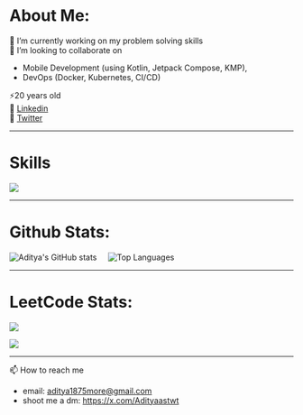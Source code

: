 # About Me:

🧩 I’m currently working on my problem solving skills <br>
🤝 I’m looking to collaborate on
  * Mobile Development (using Kotlin, Jetpack Compose, KMP), <br>
  * DevOps (Docker, Kubernetes, CI/CD)<br>
  
⚡20 years old   
🚀 [Linkedin](https://linkedin.com/in/adityamore2005)   
💫 [Twitter](https://x.com/Adityaastwt)

---

# Skills

<p align="start">
  <a href="https://skillicons.dev">
    <img src="https://skillicons.dev/icons?i=git,firebase,kotlin,java,python,androidstudio,linux,github,kubernetes,docker" />
  </a>
</p>

---

# Github Stats:

![Aditya's GitHub stats](https://github-readme-stats.vercel.app/api?username=dev-aditya-more&show_icons=true&theme=transparent)  &nbsp;&nbsp;&nbsp;  ![Top Languages](https://git-hub-stats-card-generator.vercel.app/api/svg?username=dev-aditya-more&type=languages&theme=github)

---

# LeetCode Stats:

![](https://leetcard.jacoblin.cool/aditya1875more?ext=heatmap)


![](https://komarev.com/ghpvc/?username=Dev-Aditya-More)

---

📫 How to reach me

- email: aditya1875more@gmail.com
- shoot me a dm: https://x.com/Adityaastwt

